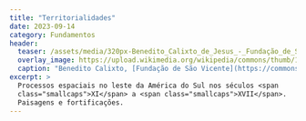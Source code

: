 ```yaml
---
title: "Territorialidades"
date: 2023-09-14
category: Fundamentos
header:
  teaser: /assets/media/320px-Benedito_Calixto_de_Jesus_-_Fundação_de_São_Vicente.jpg
  overlay_image: https://upload.wikimedia.org/wikipedia/commons/thumb/1/12/Benedito_Calixto_de_Jesus_-_Fundação_de_São_Vicente\,_Acervo_do_Museu_Paulista_da_USP.jpg/2560px-Benedito_Calixto_de_Jesus_-_Fundação_de_São_Vicente\,_Acervo_do_Museu_Paulista_da_USP.jpg
  caption: "Benedito Calixto, [Fundação de São Vicente](https://commons.wikimedia.org/wiki/File:Benedito_Calixto_de_Jesus_-_Fundação_de_São_Vicente,_Acervo_do_Museu_Paulista_da_USP.jpg), 1900]"
excerpt: >
  Processos espaciais no leste da América do Sul nos séculos <span
  class="smallcaps">XI</span> a <span class="smallcaps">XVII</span>.
  Paisagens e fortificações.
---
```

